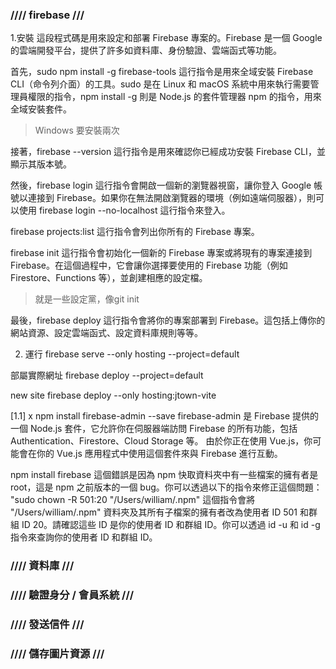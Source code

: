 
### //// firebase ///
1.安裝
這段程式碼是用來設定和部署 Firebase 專案的。Firebase 是一個 Google 的雲端開發平台，提供了許多如資料庫、身份驗證、雲端函式等功能。

首先，sudo npm install -g firebase-tools 這行指令是用來全域安裝 Firebase CLI（命令列介面）的工具。sudo 是在 Linux 和 macOS 系統中用來執行需要管理員權限的指令，npm install -g 則是 Node.js 的套件管理器 npm 的指令，用來全域安裝套件。
> Windows 要安裝兩次

接著，firebase --version 這行指令是用來確認你已經成功安裝 Firebase CLI，並顯示其版本號。

然後，firebase login 這行指令會開啟一個新的瀏覽器視窗，讓你登入 Google 帳號以連接到 Firebase。如果你在無法開啟瀏覽器的環境（例如遠端伺服器），則可以使用 firebase login --no-localhost 這行指令來登入。

firebase projects:list 這行指令會列出你所有的 Firebase 專案。

firebase init 這行指令會初始化一個新的 Firebase 專案或將現有的專案連接到 Firebase。在這個過程中，它會讓你選擇要使用的 Firebase 功能（例如 Firestore、Functions 等），並創建相應的設定檔。
> 就是一些設定黨，像git init

最後，firebase deploy 這行指令會將你的專案部署到 Firebase。這包括上傳你的網站資源、設定雲端函式、設定資料庫規則等等。


2. 運行
firebase serve --only hosting --project=default 

部屬實際網址
firebase deploy  --project=default 

new site 
firebase deploy --only hosting:jtown-vite

[1.1]
x npm install firebase-admin --save
firebase-admin 是 Firebase 提供的一個 Node.js 套件，它允許你在伺服器端訪問 Firebase 的所有功能，包括 Authentication、Firestore、Cloud Storage 等。
由於你正在使用 Vue.js，你可能會在你的 Vue.js 應用程式中使用這個套件來與 Firebase 進行互動。

npm install firebase
這個錯誤是因為 npm 快取資料夾中有一些檔案的擁有者是 root，這是 npm 之前版本的一個 bug。你可以透過以下的指令來修正這個問題：
"sudo chown -R 501:20 "/Users/william/.npm"
這個指令會將 "/Users/william/.npm" 資料夾及其所有子檔案的擁有者改為使用者 ID 501 和群組 ID 20。請確認這些 ID 是你的使用者 ID 和群組 ID。你可以透過 id -u 和 id -g 指令來查詢你的使用者 ID 和群組 ID。


### //// 資料庫 ///

### //// 驗證身分 / 會員系統 ///

### //// 發送信件 ///

### //// 儲存圖片資源 ///
